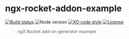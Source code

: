 # ngx-rocket-addon-example

[![Build status](https://img.shields.io/travis/@ngx-rocket/addon-example/master.svg)](https://travis-ci.org/@ngx-rocket/addon-example)
![Node version](https://img.shields.io/badge/node-%3E%3D6.0.0-brightgreen.svg)
[![XO code style](https://img.shields.io/badge/code_style-XO-5ed9c7.svg)](https://github.com/sindresorhus/xo)
[![License](https://img.shields.io/badge/license-MIT-blue.svg)](LICENSE)

> ngX Rocket add-on generator example
